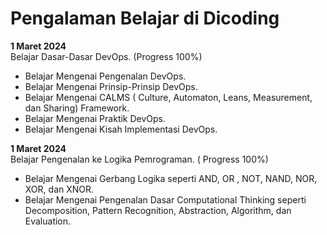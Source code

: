 # Pengalaman Belajar di Dicoding

**1 Maret 2024**<br>
Belajar Dasar-Dasar DevOps. (Progress 100%)
*  Belajar Mengenai Pengenalan DevOps.
*  Belajar Mengenai Prinsip-Prinsip DevOps.
*  Belajar Mengenai CALMS ( Culture, Automaton, Leans, Measurement, dan Sharing) Framework.
*  Belajar Mengenai Praktik DevOps.
*  Belajar Mengenai Kisah Implementasi DevOps.
  
**1 Maret 2024**<br> 
Belajar Pengenalan ke Logika Pemrograman. ( Progress 100%)
* Belajar Mengenai Gerbang Logika seperti AND, OR , NOT, NAND, NOR, XOR, dan XNOR.
* Belajar Mengenai Pengenalan Dasar Computational Thinking seperti Decomposition, Pattern Recognition, Abstraction, Algorithm, dan Evaluation.  

